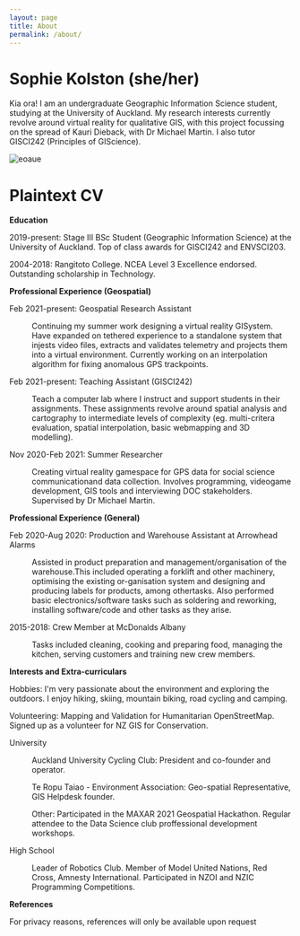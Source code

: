 ```yaml
---
layout: page
title: About
permalink: /about/
---
```

<style type="text/css">
<!--
 .tab { margin-left: 40px; }
-->
</style>

<h1>Sophie Kolston (she/her)</h1>
Kia ora! I am an undergraduate Geographic Information Science student, studying at the University of Auckland. My research interests currently revolve around virtual reality for qualitative GIS, with this project focussing on the spread of Kauri Dieback, with Dr Michael Martin. I also tutor GISCI242 (Principles of GIScience).

![eoaue](/assets/IMG_20210411_083727.jpg)

<h1>Plaintext CV</h1>
<b>Education</b>

2019-present: Stage III BSc Student (Geographic Information Science) at the University of Auckland. Top of class awards for GISCI242 and ENVSCI203.

2004-2018: Rangitoto College. NCEA Level 3 Excellence endorsed. Outstanding scholarship in Technology.

<b>Professional Experience (Geospatial)</b>

Feb 2021-present: Geospatial Research Assistant

<p class="tab">Continuing my summer work designing a virtual reality GISystem. Have expanded on tethered experience  to  a standalone  system that injests video files, extracts and validates telemetry and projects them into a virtual environment. Currently working on an interpolation algorithm for fixing anomalous GPS trackpoints.</p>

Feb 2021-present: Teaching Assistant (GISCI242)

<p class="tab">Teach a computer lab where I instruct and support students in their assignments. These assignments revolve around spatial analysis and cartography to intermediate levels of complexity (eg. multi-critera evaluation, spatial interpolation, basic webmapping and 3D modelling).</p>

Nov 2020-Feb 2021: Summer Researcher

<p class="tab">Creating virtual reality gamespace for GPS data for social science communicationand data  collection. Involves  programming, videogame  development, GIS tools and interviewing DOC stakeholders. Supervised by Dr Michael Martin.</p>

<b>Professional Experience (General)</b>

Feb 2020-Aug 2020: Production and Warehouse Assistant at Arrowhead Alarms

<p class="tab">Assisted in product preparation and management/organisation of the warehouse.This included operating a forklift and other machinery, optimising the existing or-ganisation system and designing and producing labels for products, among othertasks. Also performed basic electronics/software tasks such as soldering and reworking, installing software/code and other tasks as they arise.</p>

2015-2018: Crew Member at McDonalds Albany

<p class="tab">Tasks included cleaning, cooking and preparing food, managing the kitchen, serving customers and training new crew members.</p>

<b>Interests and Extra-curriculars</b>

Hobbies: I'm very passionate about the environment and exploring the outdoors. I enjoy hiking, skiing, mountain biking, road cycling and camping.

Volunteering: Mapping and Validation for Humanitarian OpenStreetMap. Signed up as a volunteer for NZ GIS for Conservation.

University
<p class="tab">Auckland University Cycling Club: President and co-founder and operator. </p>
<p class="tab">Te Ropu Taiao - Environment Association: Geo-spatial Representative, GIS Helpdesk founder.</p>
<p class="tab">Other: Participated in the MAXAR 2021 Geospatial Hackathon. Regular attendee to the Data Science club proffessional development workshops.</p>

High School
<p class="tab">Leader of Robotics Club. Member of Model United Nations, Red Cross, Amnesty International. Participated in NZOI and NZIC Programming Competitions. </p>


<b>References</b>

For privacy reasons, references will only be available upon request

